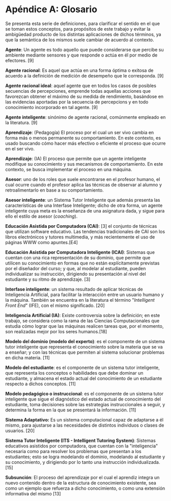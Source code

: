 # Apéndice A: Glosario

Se presenta esta serie de definiciones, para clarificar el sentido en el que se toman estos conceptos, para propósitos de este trabajo y evitar la ambigüedad producto de los distintas aplicaciones de dichos términos, ya que la semántica de los mismos suele cambiar de acuerdo al contexto.

**Agente**: Un agente es todo aquello que puede considerarse que percibe su ambiente mediante sensores y que responde o actúa en él por medio de efectores. [9]

**Agente racional**: Es aquel que actúa en una forma óptima o exitosa de acuerdo a la definición de medición de desempeño que le corresponda. [9]

**Agente racional ideal**: aquel agente que en todos los casos de posibles secuencias de percepciones, emprende todas aquellas acciones que favorezcan obtener el máximo de su medida de rendimiento, basándose en las evidencias aportadas por la secuencia de percepcions y en todo conocimiento incorporado en tal agente. [9]

**Agente inteligente**: sinónimo de agente racional, comúnmente empleado en la literatura. [9]

**Aprendizaje**: (Pedagogía) El proceso por el cual un ser vivo cambia en forma más o menos permanente su comportamiento. En este contexto, es usado buscando cómo hacer más efectivo o eficiente el proceso que ocurre en el ser vivo.

**Aprendizaje**: (IA) El proceso que permite que un agente inteligente modifique su conocimiento y sus mecanismos de comportamiento. En este contexto, se busca implementar el proceso en una máquina.

**Asesor**: uno de los roles que suele encontrarse en el profesor humano, el cual ocurre cuando el profesor aplica las técnicas de observar al alumno y retroalimentarlo en base a su comportamiento.

**Asesor inteligente**: un Sistema Tutor Inteligente que además presenta las características de una Interfase Inteligente; dicho de otra forma, un agente inteligente cuya meta es la enseñanza de una asignatura dada, y sigue para ello el estilo de asesor (_coaching_).

**Educación Asistida por Computadora (CAI)**: [3] el conjunto de técnicas que utilizan software educativo. Las tendencias tradicionales de CAI son los libros electrónicos y tutores multimedia, y más recientemente el uso de páginas WWW como apuntes.[E4]

**Educación Asistida por Computadora Inteligente (ICAI)**: Sistemas que cuentan con una rica representación de su dominio, que permite que utilicen su conocimiento en formas que no están explícitamente previstas por el diseñador del curso; y que, al modelar al estudiante, pueden individualizar su instrucción, dirigiendo su presentación al nivel del estudiante y su ritmo de aprendizaje. [3]

**Interfase inteligente**: un sistema resultado de aplicar técnicas de Inteligencia Artificial, para facilitar la interacción entre un usuario humano y la máquina. También se encuentra en la literatura el término "_Intelligent Front End_" (IFE), con el mismo significado. [20]

**Inteligencia Artificial (IA)**: Existe controversia sobre la definición; en este trabajo, se considera como la rama de las Ciencias Computacionales que estudia cómo lograr que las máquinas realicen tareas que, por el momento, son realizadas mejor por los seres humanos.[18]

**Modelo del dominio (modelo del experto)**: es el componente de un sistema tutor inteligente que representa el conocimiento sobre la materia que se va a enseñar; y con las técnicas que permiten al sistema solucionar problemas en dicha materia. [11]

**Modelo del estudiante**: es el componente de un sistema tutor inteligente, que representa los conceptos o habilidades que debe dominar un estudiante, y almacena el estado actual del conocimiento de un estudiante respecto a dichos conceptos. [11]

**Modelo pedagógico o instruccional**: es el componente de un sistema tutor inteligente que sigue el diagnóstico del estado actual de conocimiento del estudiante, toma decisiones sobre las estrategias instruccionales a seguir, y determina la forma en la que se presentará la información. [11]

**Sistema Adaptativo:** Es un sistema computacional capaz de adaptarse a él mismo, para ajustarse a las necesidades de distintos individuos o clases de usuarios. [20]

**Sistema Tutor Inteligente (ITS - Intelligent Tutoring System)**: Sistemas educativos asistidos por computadora, que cuentan con la "inteligencia" necesaria como para resolver los problemas que presentan a los estudiantes; esto se logra modelando el dominio, modelando al estudiante y su conocimiento, y dirigiendo por lo tanto una instrucción individualizada. [15]

**Subsunción**: El proceso del aprendizaje por el cual el aprendiz integra un nuevo contenido dentro de la estructura de conocimiento existente, sea como un ejemplo que refuerza a dicho conocimiento, o como una extensión informativa del mismo [13]
